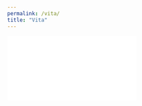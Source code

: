 ```yaml
---
permalink: /vita/
title: "Vita"
---
```

 
<embed src="/_pages/AmberWarren_CV.pdf" type="application/pdf" />

